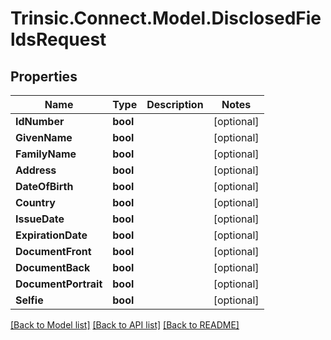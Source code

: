 # Trinsic.Connect.Model.DisclosedFieldsRequest

## Properties

Name | Type | Description | Notes
------------ | ------------- | ------------- | -------------
**IdNumber** | **bool** |  | [optional] 
**GivenName** | **bool** |  | [optional] 
**FamilyName** | **bool** |  | [optional] 
**Address** | **bool** |  | [optional] 
**DateOfBirth** | **bool** |  | [optional] 
**Country** | **bool** |  | [optional] 
**IssueDate** | **bool** |  | [optional] 
**ExpirationDate** | **bool** |  | [optional] 
**DocumentFront** | **bool** |  | [optional] 
**DocumentBack** | **bool** |  | [optional] 
**DocumentPortrait** | **bool** |  | [optional] 
**Selfie** | **bool** |  | [optional] 

[[Back to Model list]](../README.md#documentation-for-models) [[Back to API list]](../README.md#documentation-for-api-endpoints) [[Back to README]](../README.md)

